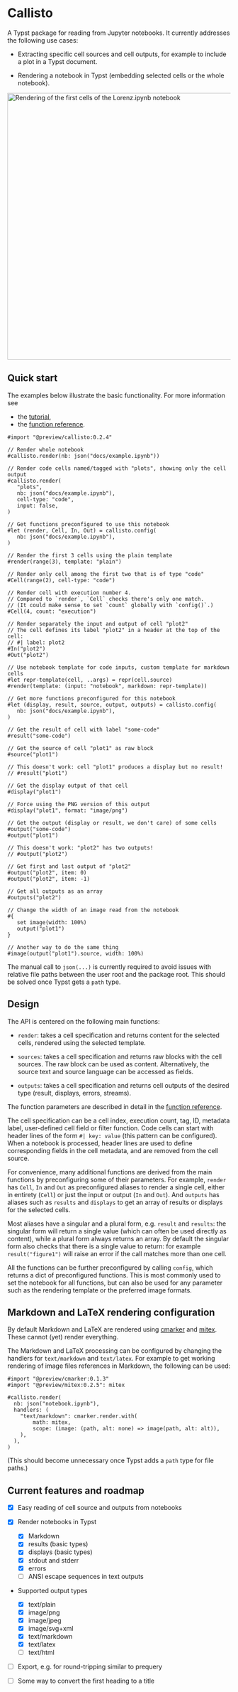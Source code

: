 # Callisto

A Typst package for reading from Jupyter notebooks. It currently addresses the following use cases:

- Extracting specific cell sources and cell outputs, for example to include a plot in a Typst document.

- Rendering a notebook in Typst (embedding selected cells or the whole notebook).

<img src="docs/lorenz-extract.png" width="600px" alt="Rendering of the first cells of the Lorenz.ipynb notebook">

## Quick start

The examples below illustrate the basic functionality. For more information see

-  the [tutorial](https://github.com/knuesel/callisto/blob/release-0.2/docs/Tutorial.md),
-  the [function reference](https://github.com/knuesel/callisto/blob/release-0.2/docs/Reference.md).

```typst
#import "@preview/callisto:0.2.4"

// Render whole notebook
#callisto.render(nb: json("docs/example.ipynb"))

// Render code cells named/tagged with "plots", showing only the cell output
#callisto.render(
   "plots",
   nb: json("docs/example.ipynb"),
   cell-type: "code",
   input: false,
)

// Get functions preconfigured to use this notebook
#let (render, Cell, In, Out) = callisto.config(
   nb: json("docs/example.ipynb"),
)

// Render the first 3 cells using the plain template
#render(range(3), template: "plain")

// Render only cell among the first two that is of type "code"
#Cell(range(2), cell-type: "code")

// Render cell with execution number 4.
// Compared to `render`, `Cell` checks there's only one match.
// (It could make sense to set `count` globally with `config()`.)
#Cell(4, count: "execution")

// Render separately the input and output of cell "plot2"
// The cell defines its label "plot2" in a header at the top of the cell:
// #| label: plot2
#In("plot2")
#Out("plot2")

// Use notebook template for code inputs, custom template for markdown cells
#let repr-template(cell, ..args) = repr(cell.source)
#render(template: (input: "notebook", markdown: repr-template))

// Get more functions preconfigured for this notebook
#let (display, result, source, output, outputs) = callisto.config(
   nb: json("docs/example.ipynb"),
)

// Get the result of cell with label "some-code"
#result("some-code")

// Get the source of cell "plot1" as raw block
#source("plot1")

// This doesn't work: cell "plot1" produces a display but no result!
// #result("plot1")

// Get the display output of that cell
#display("plot1")

// Force using the PNG version of this output
#display("plot1", format: "image/png")

// Get the output (display or result, we don't care) of some cells
#output("some-code")
#output("plot1")

// This doesn't work: "plot2" has two outputs!
// #output("plot2")

// Get first and last output of "plot2"
#output("plot2", item: 0)
#output("plot2", item: -1)

// Get all outputs as an array
#outputs("plot2")

// Change the width of an image read from the notebook
#{
   set image(width: 100%)
   output("plot1")
}

// Another way to do the same thing
#image(output("plot1").source, width: 100%)
```

The manual call to `json(...)` is currently required to avoid issues with relative file paths between the user root and the package root. This should be solved once Typst gets a `path` type.

## Design

The API is centered on the following main functions:

- `render`: takes a cell specification and returns content for the selected cells, rendered using the selected template.

- `sources`: takes a cell specification and returns raw blocks with the cell sources. The raw block can be used as content. Alternatively, the source text and source language can be accessed as fields.

- `outputs`: takes a cell specification and returns cell outputs of the desired type (result, displays, errors, streams).

The function parameters are described in detail in the [function reference](https://github.com/knuesel/callisto/blob/release-0.2/docs/Reference.md).

The cell specification can be a cell index, execution count, tag, ID, metadata label, user-defined cell field or filter function. Code cells can start with header lines of the form `#| key: value` (this pattern can be configured). When a notebook is processed, header lines are used to define corresponding fields in the cell metadata, and are removed from the cell source.

For convenience, many additional functions are derived from the main functions by preconfiguring some of their parameters. For example, `render` has `Cell`, `In` and `Out` as preconfigured aliases to render a single cell, either in entirety (`Cell`) or just the input or output (`In` and `Out`). And `outputs` has aliases such as `results` and `displays` to get an array of results or displays for the selected cells.

Most aliases have a singular and a plural form, e.g. `result` and `results`: the singular form will return a single value (which can often be used directly as content), while a plural form always returns an array. By default the singular form also checks that there is a single value to return: for example `result("figure1")` will raise an error if the call matches more than one cell.

All the functions can be further preconfigured by calling `config`, which returns a dict of preconfigured functions. This is most commonly used to set the notebook for all functions, but can also be used for any parameter such as the rendering template or the preferred image formats.


## Markdown and LaTeX rendering configuration

By default Markdown and LaTeX are rendered using [cmarker](https://github.com/SabrinaJewson/cmarker.typ) and [mitex](https://github.com/mitex-rs/mitex). These cannot (yet) render everything.

The Markdown and LaTeX processing can be configured by changing the handlers for `text/markdown` and `text/latex`. For example to get working rendering of image files references in Markdown, the following can be used:

   ```typ
   #import "@preview/cmarker:0.1.3"
   #import "@preview/mitex:0.2.5": mitex

   #callisto.render(
     nb: json("notebook.ipynb"),
     handlers: (
       "text/markdown": cmarker.render.with(
           math: mitex,
           scope: (image: (path, alt: none) => image(path, alt: alt)),
       ),
     ),
   )
   ```

(This should become unnecessary once Typst adds a `path` type for file paths.)
   

## Current features and roadmap

- [x] Easy reading of cell source and outputs from notebooks

- [x] Render notebooks in Typst

   - [x] Markdown
   - [x] results (basic types)
   - [x] displays (basic types)
   - [x] stdout and stderr
   - [x] errors
   - [ ] ANSI escape sequences in text outputs

- Supported output types

   - [x] text/plain
   - [x] image/png
   - [x] image/jpeg
   - [x] image/svg+xml
   - [x] text/markdown
   - [x] text/latex
   - [ ] text/html

- [ ] Export, e.g. for round-tripping similar to prequery

- [ ] Some way to convert the first heading to a title
